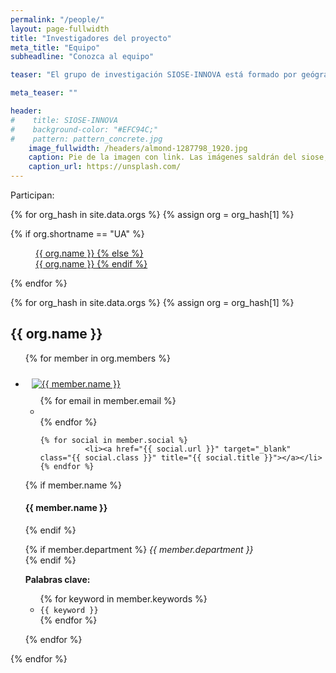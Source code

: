 ```yaml
---
permalink: "/people/"
layout: page-fullwidth
title: "Investigadores del proyecto"
meta_title: "Equipo"
subheadline: "Conozca al equipo"

teaser: "El grupo de investigación SIOSE-INNOVA está formado por geógrafos, informáticos, geodestas, biólogos y físicos que aportan un enfoque multidisciplinar sobre el trabajo con bases de datos de ocupación del suelo. El profesor Alfredo Ramón-Morte, de la Universidad de Alicante, es el Investigador Principal del proyecto, pero también participan de un modo activo investigadores del Instituto Geográfico Nacional, la Universidad Miguel Hernández y la Universidad Jaume I."

meta_teaser: ""

header:
#    title: SIOSE-INNOVA
#    background-color: "#EFC94C;"
#    pattern: pattern_concrete.jpg
    image_fullwidth: /headers/almond-1287798_1920.jpg
    caption: Pie de la imagen con link. Las imágenes saldrán del siose, vuelos, históricos, etc
    caption_url: https://unsplash.com/
---
```


<div data-magellan-expedition>  
<dl class="sub-nav" title="Ver participantes">
<dt>Participan: </dt>

{% for org_hash in site.data.orgs %}
{% assign org = org_hash[1] %}


{% if org.shortname == "UA" %}
    <dd data-magellan-arrival="{{ org.shortname }}" class=""><a href="#{{ org.shortname }}">{{ org.name }}
{% else %}
    <dd data-magellan-arrival="{{ org.shortname }}" class=""><a href="#{{ org.shortname }}">{{ org.name }}
{% endif %}


</a></dd>

{% endfor %}

</dl>

</div>

{% for org_hash in site.data.orgs %}
{% assign org = org_hash[1] %}

<div id="{{ org.shortname }}">

<h2 data-magellan-destination="{{ org.shortname }}"><a name="{{ org.shortname }}"></a>{{ org.name }}</h2>


<ul class="small-block-grid-2 medium-block-grid-3 large-block-grid-5">


{% for member in org.members %}

<li>

<!-- click on image will navigate to the personal website -->
<a class="th" href="{{ member.social.first.url }}">
<img src="{{ member.pic  | prepend: "/images/people/" | prepend: base_path }}" alt="{{ member.name }}" style="padding:10px">
</a>


<ul class="inline-list">
	{% for email in member.email %}
              <li><a href="mailto:{{ email.url }}?subject=Proyecto SIOSE-INNOVA" class="{{ email.class }}" title="{{ email.title }}"></a></li>
	{% endfor %}


	{% for social in member.social %}
              <li><a href="{{ social.url }}" target="_blank" class="{{ social.class }}" title="{{ social.title }}"></a></li>
	{% endfor %}
</ul><!-- /.inline-list -->



{% if member.name %}
	<h4>{{ member.name }}</h4>
{% endif %}

{% if member.department %}
	<i>{{ member.department }}</i><br/>
{% endif %}


<strong>Palabras clave:</strong>
<ul>
{% for keyword in member.keywords %}
	<li><code class="highlighter-rouge">{{ keyword }}</code></li>
{% endfor %}
</ul>

</li>





{% endfor %}

</ul>

</div>

{% endfor %}

